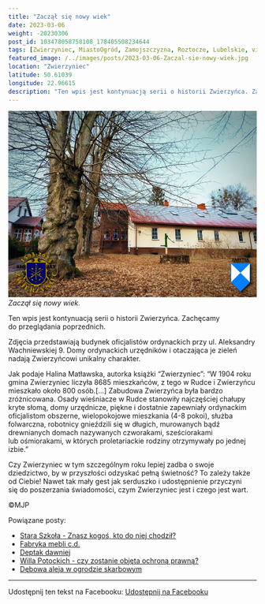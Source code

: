 ```yaml
---
title: "Zaczął się nowy wiek"
date: 2023-03-06
weight: -20230306
post_id: 103478058758108_178405508234644
tags: [Zwierzyniec, MiastoOgród, Zamojszczyzna, Roztocze, Lubelskie, villarestituta, turystyka, dziedzictwo, zabytki, krajobrazy]
featured_image: /../images/posts/2023-03-06-Zaczal-sie-nowy-wiek.jpg
location: "Zwierzyniec"
latitude: 50.61039
longitude: 22.96615
description: "Ten wpis jest kontynuacją serii o historii Zwierzyńca. Zachęcamy do przeglądania poprzednich...."
---
```


![Zaczął się nowy wiek.](/images/posts/2023-03-06-Zaczal-sie-nowy-wiek.jpg)
*Zaczął się nowy wiek.*

Ten wpis jest kontynuacją serii o historii Zwierzyńca. Zachęcamy do przeglądania poprzednich.

Zdjęcia przedstawiają budynek oficjalistów ordynackich przy ul. Aleksandry Wachniewskiej 9. Domy ordynackich urzędników i otaczająca je zieleń nadają Zwierzyńcowi unikalny charakter.

Jak podaje Halina Matławska, autorka książki “Zwierzyniec”:
“W 1904 roku gmina Zwierzyniec liczyła 8685 mieszkańców, z tego w Rudce i Zwierzyńcu mieszkało około 800 osób.[...]
Zabudowa Zwierzyńca była bardzo zróżnicowana. Osady wieśniacze w Rudce stanowiły najczęściej chałupy kryte słomą, domy urzędnicze, piękne i dostatnie zapewniały ordynackim oficjalistom obszerne, wielopokojowe mieszkania (4-8 pokoi), służba folwarczna, robotnicy gnieździli się w długich, murowanych bądź drewnianych domach nazywanych czworakami, sześciorakami lub ośmiorakami, w których proletariackie rodziny otrzymywały po jednej izbie.”

Czy Zwierzyniec w tym szczególnym roku lepiej zadba o swoje dziedzictwo, by w przyszłości odzyskać pełną świetność?
To zależy także od Ciebie!
Nawet tak mały gest jak serduszko i udostępnienie przyczyni się do poszerzania świadomości, czym Zwierzyniec jest i czego jest wart.



©MJP

Powiązane posty:
- [Stara Szkoła - Znasz kogoś, kto do niej chodził?](/posts/Stara-Szkola-Znasz-kogos-kto-do-niej-chodzil)
- [Fabryka mebli c.d.](/posts/Fabryka-mebli)
- [Deptak dawniej](/posts/Deptak-dawniej)
- [Willa Potockich - czy zostanie objęta ochroną prawną?](/posts/Willa-Potockich-czy-zostanie-objeta-ochrona-prawna)
- [Dębowa aleja w ogrodzie skarbowym](/posts/Debowa-aleja-w-ogrodzie-skarbowym)


---

Udostępnij ten tekst na Facebooku:
[Udostępnij na Facebooku](https://www.facebook.com/sharer/sharer.php?u=https://stowarzyszeniewachniewskiej.pl/posts/Zaczal-sie-nowy-wiek)

<script type="application/ld+json">
{
  "@context": "https://schema.org",
  "@type": "BlogPosting",
  "headline": "Zaczął się nowy wiek.",
  "datePublished": "2023-03-06",
  "dateModified": "2023-03-06",
  "author": {
    "@type": "Person",
    "name": "Michał Jan Patyk"
  },
  "publisher": {
    "@type": "Organization",
    "name": "Stowarzyszenie im. Aleksandry Wachniewskiej",
    "logo": {
      "@type": "ImageObject",
      "url": "https://stowarzyszeniewachniewskiej.pl/images/logo/logo.svg"
    }
  },
  "mainEntityOfPage": {
    "@type": "WebPage",
    "@id": "https://stowarzyszeniewachniewskiej.pl/posts/Zaczal-sie-nowy-wiek"
  },
  "image": {
    "@type": "ImageObject",
    "url": "https://stowarzyszeniewachniewskiej.pl/images/posts/2023-03-06-Zaczal-sie-nowy-wiek.jpg"
  },
  "articleSection": "Dziedzictwo Kulturowe i Zabytki",
  "keywords": "Zwierzyniec, MiastoOgród, Zamojszczyzna, Roztocze, Lubelskie, villarestituta, turystyka, dziedzictwo, zabytki, krajobrazy",
  "wordCount": 152,
  "articleBody": "Ten wpis jest kontynuacją serii o historii Zwierzyńca. Zachęcamy do przeglądania poprzednich.\n\nZdjęcia przedstawiają budynek oficjalistów ordynackich przy ul. Aleksandry Wachniewskiej 9. Domy ordynackich urzędników i otaczająca je zieleń nadają Zwierzyńcowi unikalny charakter.\n\nJak podaje Halina Matławska, autorka książki “Zwierzyniec”:\n“W 1904 roku gmina Zwierzyniec liczyła 8685 mieszkańców, z tego w Rudce i Zwierzyńcu mieszkało około 800 osób.[...]\nZabudowa Zwierzyńca była bardzo zróżnicowana. Osady wieśniacze w Rudce stanowiły najczęściej chałupy kryte słomą, domy urzędnicze, piękne i dostatnie zapewniały ordynackim oficjalistom obszerne, wielopokojowe mieszkania (4-8 pokoi), służba folwarczna, robotnicy gnieździli się w długich, murowanych bądź drewnianych domach nazywanych czworakami, sześciorakami lub ośmiorakami, w których proletariackie rodziny otrzymywały po jednej izbie.”\n\nCzy Zwierzyniec w tym szczególnym roku lepiej zadba o swoje dziedzictwo, by w przyszłości odzyskać pełną świetność?\nTo zależy także od Ciebie!\nNawet tak mały gest jak serduszko i udostępnienie przyczyni się do poszerzania świadomości, czym Zwierzyniec jest i czego jest wart.\n \n         \n\n©MJP",
  "description": "Odkryj piękno Zwierzyńca i jego zabytki.",
  "copyrightHolder": {
    "@type": "Person",
    "name": "Michał Jan Patyk"
  }
}
</script>
<script type="application/ld+json">
{
  "@context": "https://schema.org",
  "@type": "BreadcrumbList",
  "itemListElement": [
    {
      "@type": "ListItem",
      "position": 1,
      "name": "Home",
      "item": "https://stowarzyszeniewachniewskiej.pl"
    },
    {
      "@type": "ListItem",
      "position": 2,
      "name": "posts",
      "item": "https://stowarzyszeniewachniewskiej.pl/posts"
    },
    {
      "@type": "ListItem",
      "position": 3,
      "name": "Zaczął się nowy wiek.",
      "item": "https://stowarzyszeniewachniewskiej.pl/posts/Zaczal-sie-nowy-wiek"
    }
  ]
}
</script>
